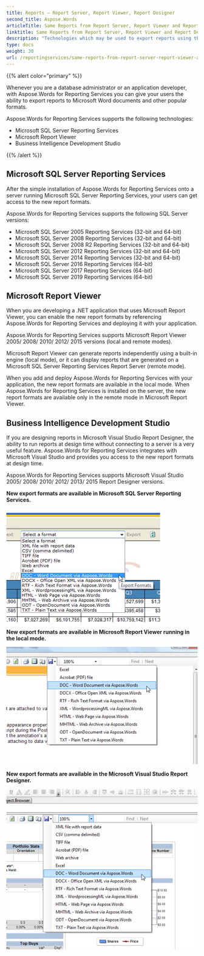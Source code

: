 ```yaml
---
title: Reports – Report Server, Report Viewer, Report Designer
second_title: Aspose.Words
articleTitle: Same Reports from Report Server, Report Viewer and Report Designer
linktitle: Same Reports from Report Server, Report Viewer and Report Designer
description: "Technologies which may be used to export reports using the Aspose.Words for Reporting Services."
type: docs
weight: 30
url: /reportingservices/same-reports-from-report-server-report-viewer-and-report-designer/
---
```


{{% alert color="primary" %}}

Whenever you are a database administrator or an application developer, with Aspose.Words for Reporting Services you can give your users the ability to export reports to Microsoft Word documents and other popular formats.

Aspose.Words for Reporting Services supports the following technologies:

- Microsoft SQL Server Reporting Services
- Microsoft Report Viewer
- Business Intelligence Development Studio

{{% /alert %}}

## Microsoft SQL Server Reporting Services

After the simple installation of Aspose.Words for Reporting Services onto a server running Microsoft SQL Server Reporting Services, your users can get access to the new report formats.

Aspose.Words for Reporting Services supports the following SQL Server versions:

- Microsoft SQL Server 2005 Reporting Services (32-bit and 64-bit)
- Microsoft SQL Server 2008 Reporting Services (32-bit and 64-bit)
- Microsoft SQL Server 2008 R2 Reporting Services (32-bit and 64-bit)
- Microsoft SQL Server 2012 Reporting Services (32-bit and 64-bit)
- Microsoft SQL Server 2014 Reporting Services (32-bit and 64-bit)
- Microsoft SQL Server 2016 Reporting Services (64-bit)
- Microsoft SQL Server 2017 Reporting Services (64-bit)
- Microsoft SQL Server 2019 Reporting Services (64-bit)

## Microsoft Report Viewer

When you are developing a .NET application that uses Microsoft Report Viewer, you can enable the new report formats by referencing Aspose.Words for Reporting Services and deploying it with your application.

Aspose.Words for Reporting Services supports Microsoft Report Viewer 2005/ 2008/ 2010/ 2012/ 2015 versions (local and remote modes).

Microsoft Report Viewer can generate reports independently using a built-in engine (local mode), or it can display reports that are generated on a Microsoft SQL Server Reporting Services Report Server (remote mode).

When you add and deploy Aspose.Words for Reporting Services with your application, the new report formats are available in the local mode. When Aspose.Words for Reporting Services is installed on the server, the new report formats are available only in the remote mode in Microsoft Report Viewer.

## Business Intelligence Development Studio

If you are designing reports in Microsoft Visual Studio Report Designer, the ability to run reports at design time without connecting to a server is a very useful feature. Aspose.Words for Reporting Services integrates with Microsoft Visual Studio and provides you access to the new report formats at design time.

Aspose.Words for Reporting Services supports Microsoft Visual Studio 2005/ 2008/ 2010/ 2012/ 2013/ 2015 Report Designer versions.

**New export formats are available in Microsoft SQL Server Reporting Services.**

![todo:image_alt_text](same-reports-from-report-server-report-viewer-and-report-designer-1.png)

**New export formats are available in Microsoft Report Viewer running in the local mode.**

![todo:image_alt_text](same-reports-from-report-server-report-viewer-and-report-designer-2.png)

**New export formats are available in the Microsoft Visual Studio Report Designer.**

![todo:image_alt_text](same-reports-from-report-server-report-viewer-and-report-designer-3.png)
